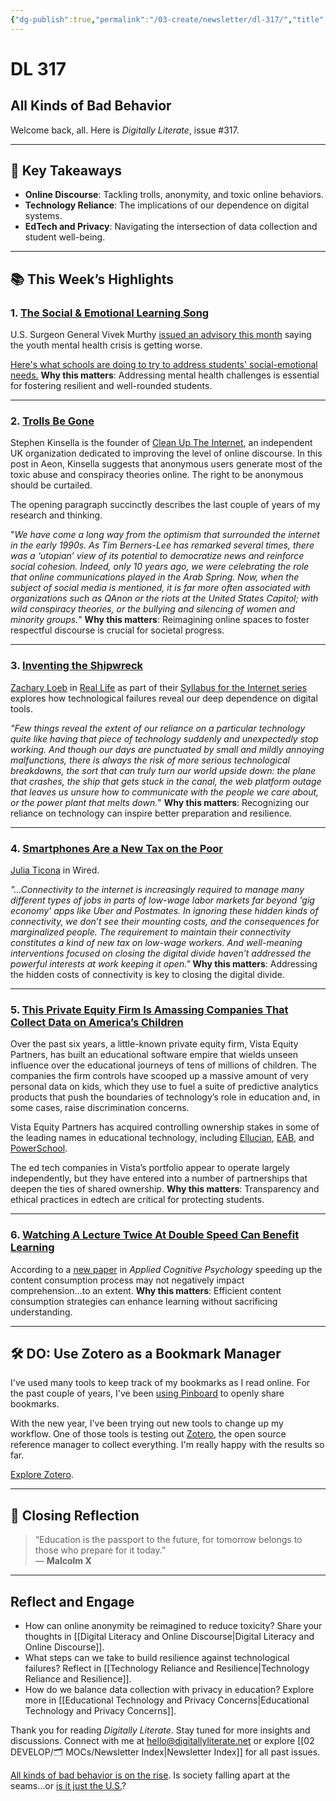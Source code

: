 ```yaml
---
{"dg-publish":true,"permalink":"/03-create/newsletter/dl-317/","title":"All Kinds of Bad Behavior","tags":["education"],"created":"2022-01-15","updated":"2022-01-15"}
---
```



# DL 317

## All Kinds of Bad Behavior

Welcome back, all. Here is _Digitally Literate_, issue #317.

---

## 🔖 Key Takeaways

- **Online Discourse**: Tackling trolls, anonymity, and toxic online behaviors.  
- **Technology Reliance**: The implications of our dependence on digital systems.  
- **EdTech and Privacy**: Navigating the intersection of data collection and student well-being.

---

## 📚 This Week’s Highlights

### 1. **[The Social & Emotional Learning Song](https://www.youtube.com/watch?v=4yaGLes18Ls)**  
U.S. Surgeon General Vivek Murthy [issued an advisory this month](https://www.hhs.gov/about/news/2021-12-07/us-surgeon-general-issues-advisory-on-youth-mental-health-crisis-further-exposed-by-covid-19-pandemic.html) saying the youth mental health crisis is getting worse.

[Here's what schools are doing to try to address students' social-emotional needs.](https://www.npr.org/2021-12-23/1064975215/heres-what-schools-are-doing-to-try-to-address-students-social-emotional-needs)
**Why this matters**: Addressing mental health challenges is essential for fostering resilient and well-rounded students.

---

### 2. **[Trolls Be Gone](https://www.nytimes.com/2022-01-03/technology/wordle-word-game-creator.html)**  
Stephen Kinsella is the founder of [Clean Up The Internet](http://www.cleanuptheinternet.org.uk), an independent UK organization dedicated to improving the level of online discourse. In this post in Aeon, Kinsella suggests that anonymous users generate most of the toxic abuse and conspiracy theories online. The right to be anonymous should be curtailed.

The opening paragraph succinctly describes the last couple of years of my research and thinking.

"_We have come a long way from the optimism that surrounded the internet in the early 1990s. As Tim Berners-Lee has remarked several times, there was a ‘utopian’ view of its potential to democratize news and reinforce social cohesion. Indeed, only 10 years ago, we were celebrating the role that online communications played in the Arab Spring. Now, when the subject of social media is mentioned, it is far more often associated with organizations such as QAnon or the riots at the United States Capitol; with wild conspiracy theories, or the bullying and silencing of women and minority groups._"
**Why this matters**: Reimagining online spaces to foster respectful discourse is crucial for societal progress.

---

### 3. **[Inventing the Shipwreck](https://reallifemag.com/inventing-the-shipwreck/)**  
[Zachary Loeb](https://reallifemag.com/contributors/zachary-loeb) in [Real Life](https://reallifemag.com/) as part of their [Syllabus for the Internet series](https://reallifemag.com/tag/syllabus-for-the-internet) explores how technological failures reveal our deep dependence on digital tools.  

_"Few things reveal the extent of our reliance on a particular technology quite like having that piece of technology suddenly and unexpectedly stop working. And though our days are punctuated by small and mildly annoying malfunctions, there is always the risk of more serious technological breakdowns, the sort that can truly turn our world upside down: the plane that crashes, the ship that gets stuck in the canal, the web platform outage that leaves us unsure how to communicate with the people we care about, or the power plant that melts down._"
**Why this matters**: Recognizing our reliance on technology can inspire better preparation and resilience.

---

### 4. **[Smartphones Are a New Tax on the Poor](https://www.wired.com/story/phones-connectivity-tax-policy/)**  
[Julia Ticona](https://www.juliaticona.com/) in Wired.

_"...Connectivity to the internet is increasingly required to manage many different types of jobs in parts of low-wage labor markets far beyond 'gig economy' apps like Uber and Postmates. In ignoring these hidden kinds of connectivity, we don’t see their mounting costs, and the consequences for marginalized people. The requirement to maintain their connectivity constitutes a kind of new tax on low-wage workers. And well-meaning interventions focused on closing the digital divide haven’t addressed the powerful interests at work keeping it open."_
**Why this matters**: Addressing the hidden costs of connectivity is key to closing the digital divide.

---

### 5. **[This Private Equity Firm Is Amassing Companies That Collect Data on America’s Children](https://themarkup.org/machine-learning/2022-01-11/this-private-equity-firm-is-amassing-companies-that-collect-data-on-americas-children)**  
Over the past six years, a little-known private equity firm, Vista Equity Partners, has built an educational software empire that wields unseen influence over the educational journeys of tens of millions of children. The companies the firm controls have scooped up a massive amount of very personal data on kids, which they use to fuel a suite of predictive analytics products that push the boundaries of technology’s role in education and, in some cases, raise discrimination concerns.

Vista Equity Partners has acquired controlling ownership stakes in some of the leading names in educational technology, including [Ellucian](https://www.ellucian.com/), [EAB](https://eab.com/), and [PowerSchool](https://www.powerschool.com/).

The ed tech companies in Vista’s portfolio appear to operate largely independently, but they have entered into a number of partnerships that deepen the ties of shared ownership.
**Why this matters**: Transparency and ethical practices in edtech are critical for protecting students.

---

### 6. **[Watching A Lecture Twice At Double Speed Can Benefit Learning](https://digest.bps.org.uk/2021-12-21/watching-a-lecture-twice-at-double-speed-can-benefit-learning-better-than-watching-it-once-at-normal-speed/)**  
According to a [new paper](https://onlinelibrary.wiley.com/doi/10.1002/acp.3899?af=R) in _Applied Cognitive Psychology_ speeding up the content consumption process may not negatively impact comprehension...to an extent. 
**Why this matters**: Efficient content consumption strategies can enhance learning without sacrificing understanding.

---

## 🛠️ DO: Use Zotero as a Bookmark Manager  

I've used many tools to keep track of my bookmarks as I read online. For the past couple of years, I've been [using Pinboard](https://pinboard.in/u:wiobyrne) to openly share bookmarks.

With the new year, I've been trying out new tools to change up my workflow. One of those tools is testing out [Zotero](https://www.zotero.org/), the open source reference manager to collect everything. I'm really happy with the results so far.

[Explore Zotero](https://radoncnotes.com/using-zotero-as-a-bookmark-manager/).

---

## 🌟 Closing Reflection

> “Education is the passport to the future, for tomorrow belongs to those who prepare for it today.”  
> — **Malcolm X**

---

## Reflect and Engage

- How can online anonymity be reimagined to reduce toxicity? Share your thoughts in [[Digital Literacy and Online Discourse\|Digital Literacy and Online Discourse]].  
- What steps can we take to build resilience against technological failures? Reflect in [[Technology Reliance and Resilience\|Technology Reliance and Resilience]].  
- How do we balance data collection with privacy in education? Explore more in [[Educational Technology and Privacy Concerns\|Educational Technology and Privacy Concerns]].

Thank you for reading _Digitally Literate_. Stay tuned for more insights and discussions. Connect with me at [hello@digitallyliterate.net](mailto:hello@digitallyliterate.net) or explore [[02 DEVELOP/🗂️ MOCs/Newsletter Index\|Newsletter Index]] for all past issues.

[All kinds of bad behavior is on the rise](https://www.slowboring.com/p/all-kinds-of-bad-behavior-is-on-the?token=eyJ1c2VyX2lkIjoxNDE1MjU1LCJwb3N0X2lkIjo0NjcwMTAzMCwiXyI6Imw0MkZTIiwiaWF0IjoxNjQyMDg3OTgwLCJleHAiOjE2NDIwOTE1ODAsImlzcyI6InB1Yi0xNTkxODUiLCJzdWIiOiJwb3N0LXJlYWN0aW9uIn0.huFH3QtWdwp8Ke-GWtsYpeIKhOwok9m1lhYhuhkkqoE). Is society falling apart at the seams...or [is it just the U.S.](https://www.nytimes.com/2022-01-13/opinion/america-falling-apart.html)?